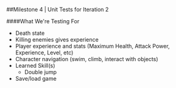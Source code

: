 ##Milestone 4 | Unit Tests for Iteration 2

####What We're Testing For
- Death state
- Killing enemies gives experience
- Player experience and stats (Maximum Health, Attack Power, Experience, Level, etc)
- Character navigation (swim, climb, interact with objects)
- Learned Skill(s)
    - Double jump
- Save/load game
